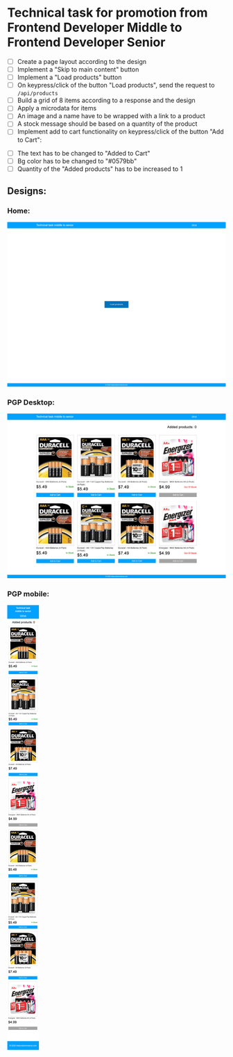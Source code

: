 # Technical task for promotion from Frontend Developer Middle to Frontend Developer Senior

- [ ] Create a page layout according to the design
- [ ] Implement a "Skip to main content" button
- [ ] Implement a "Load products" button
- [ ] On keypress/click of the button "Load products", send the request to `/api/products`
- [ ] Build a grid of 8 items according to a response and the design
- [ ] Apply a microdata for items
- [ ] An image and a name have to be wrapped with a link to a product
- [ ] A stock message should be based on a quantity of the product
- [ ] Implement add to cart functionality on keypress/click of the button "Add to Cart":
* [ ] The text has to be changed to "Added to Cart"
* [ ] Bg color has to be changed to "#0579bb"
* [ ] Quantity of the "Added products" has to be increased to 1

## Designs:

### Home:
![Home](/desings/home.jpg "Home1")

### PGP Desktop:
![PGP Desktop](/desings/pgp.jpg "PGP Desktop")

### PGP mobile:
![PGP mobile](/desings/mobile.jpg "PGP mobile")
